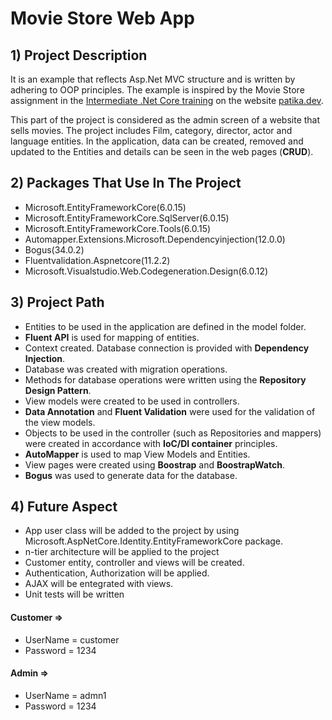 # **Movie Store Web App**

## 1) Project Description

It is an example that reflects Asp.Net MVC structure and is written by adhering to OOP principles. 
The example is inspired by the Movie Store assignment in the [Intermediate .Net Core training](https://app.atika.dev/courses/net-core/19-project-1) on the website [patika.dev](patika.dev).

This part of the project is considered as the admin screen of a website that sells movies. The project includes Film, category, director, actor and language entities. In the application, data can be created, removed and updated to the Entities and details can be seen in the web pages (**CRUD**).

## 2) Packages That Use In The Project

- Microsoft.EntityFrameworkCore(6.0.15)
- Microsoft.EntityFrameworkCore.SqlServer(6.0.15)
- Microsoft.EntityFrameworkCore.Tools(6.0.15)
- Automapper.Extensions.Microsoft.Dependencyinjection(12.0.0)
- Bogus(34.0.2)
- Fluentvalidation.Aspnetcore(11.2.2)
- Microsoft.Visualstudio.Web.Codegeneration.Design(6.0.12)

## 3) Project Path

- Entities to be used in the application are defined in the model folder.
- **Fluent API** is used for mapping of entities.
- Context created. Database connection is provided with **Dependency Injection**.
- Database was created with migration operations.
- Methods for database operations were written using the **Repository Design Pattern**.
- View models were created to be used in controllers.
- **Data Annotation** and **Fluent Validation** were used for the validation of the view models.
- Objects to be used in the controller (such as Repositories and mappers) were created in accordance with **IoC/DI container** principles.
- **AutoMapper** is used to map View Models and Entities.
- View pages were created using **Boostrap** and **BoostrapWatch**.
- **Bogus** was used to generate data for the database.

## 4) Future Aspect

- App user class will be added to the project by using Microsoft.AspNetCore.Identity.EntityFrameworkCore package.
- n-tier architecture will be applied to the project
- Customer entity, controller and views will be created.
- Authentication, Authorization will be applied.
- AJAX will be entegrated with views.
- Unit tests will be written



#### Customer =>
- UserName = customer 
- Password = 1234

#### Admin => 
- UserName = admn1 
- Password = 1234

